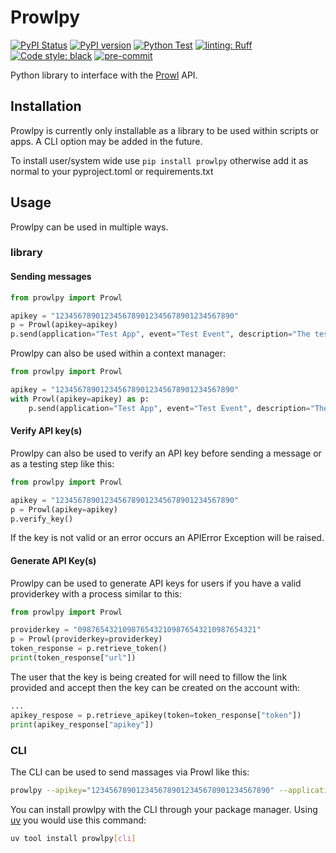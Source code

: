 # Prowlpy

[![PyPI Status](https://img.shields.io/pypi/status/prowlpy?logo=PyPI)](https://pypi.python.org/pypi/prowlpy)
[![PyPI version](https://img.shields.io/pypi/v/prowlpy.svg?logo=PyPI)](https://pypi.python.org/pypi/prowlpy)
[![Python Test](https://github.com/OMEGARAZER/prowlpy/actions/workflows/test.yml/badge.svg?branch=main)](https://github.com/OMEGARAZER/prowlpy/actions/workflows/test.yml)
[![linting: Ruff](https://img.shields.io/endpoint?url=https://raw.githubusercontent.com/astral-sh/ruff/main/assets/badge/v2.json&label=linting)](https://github.com/astral-sh/ruff)
[![Code style: black](https://img.shields.io/badge/code%20style-black-000000.svg?logo=Python)](https://github.com/astral-sh/ruff)
[![pre-commit](https://img.shields.io/badge/pre--commit-enabled-brightgreen?logo=pre-commit)](https://github.com/pre-commit/pre-commit)

Python library to interface with the [Prowl](https://www.prowlapp.com/) API.

## Installation

Prowlpy is currently only installable as a library to be used within scripts or apps. A CLI option may be added in the future.

To install user/system wide use `pip install prowlpy` otherwise add it as normal to your pyproject.toml or requirements.txt

## Usage

Prowlpy can be used in multiple ways.

### library

#### Sending messages

```python
from prowlpy import Prowl

apikey = "1234567890123456789012345678901234567890"
p = Prowl(apikey=apikey)
p.send(application="Test App", event="Test Event", description="The testing event has failed")
```

Prowlpy can also be used within a context manager:

```python
from prowlpy import Prowl

apikey = "1234567890123456789012345678901234567890"
with Prowl(apikey=apikey) as p:
    p.send(application="Test App", event="Test Event", description="The testing event has failed")
```

#### Verify API key(s)

Prowlpy can also be used to verify an API key before sending a message or as a testing step like this:

```python
from prowlpy import Prowl

apikey = "1234567890123456789012345678901234567890"
p = Prowl(apikey=apikey)
p.verify_key()
```

If the key is not valid or an error occurs an APIError Exception will be raised.

#### Generate API Key(s)

Prowlpy can be used to generate API keys for users if you have a valid providerkey with a process similar to this:

```python
from prowlpy import Prowl

providerkey = "0987654321098765432109876543210987654321"
p = Prowl(providerkey=providerkey)
token_response = p.retrieve_token()
print(token_response["url"])
```

The user that the key is being created for will need to fillow the link provided and accept then the key can be created on the account with:

```python
...
apikey_respose = p.retrieve_apikey(token=token_response["token"])
print(apikey_response["apikey"])
```

### CLI

The CLI can be used to send massages via Prowl like this:

```bash
prowlpy --apikey="1234567890123456789012345678901234567890" --application="Test App" --event="Testing" --description="This is a test message"
```

You can install prowlpy with the CLI through your package manager. Using [uv](https://github.com/astral-sh/uv) you would use this command:

```bash
uv tool install prowlpy[cli]
```
